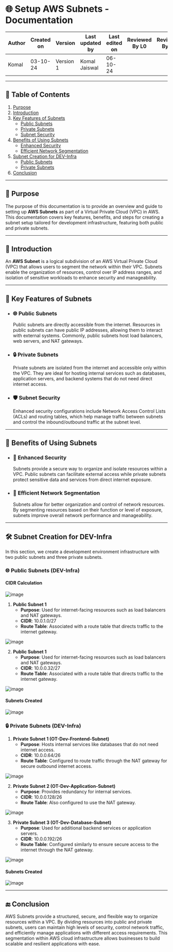 # 🌐 Setup AWS Subnets - Documentation

| Author      | Created on | Version   | Last updated by | Last edited on | Reviewed By L0 | Reviewed By L1 | Reviewed By L2 |
|-------------|------------|-----------|-----------------|----------------|----------------|----------------|----------------| 
| Komal       | 03-10-24   | Version 1 | Komal Jaiswal   | 06-10-24       |                |                |                |

---

## 📝 Table of Contents
1. [Purpose](#purpose)
2. [Introduction](#introduction)
3. [Key Features of Subnets](#key-features-of-subnets)
   - [Public Subnets](#public-subnets)
   - [Private Subnets](#private-subnets)
   - [Subnet Security](#subnet-security)
4. [Benefits of Using Subnets](#benefits-of-using-subnets)
   - [Enhanced Security](#enhanced-security)
   - [Efficient Network Segmentation](#efficient-network-segmentation)
5. [Subnet Creation for DEV-Infra](#subnet-creation-for-dev-infra)
   - [Public Subnets](#public-subnets-dev-infra)
   - [Private Subnets](#private-subnets-dev-infra)
6. [Conclusion](#conclusion)

---

## 📜 Purpose
The purpose of this documentation is to provide an overview and guide to setting up **AWS Subnets** as part of a Virtual Private Cloud (VPC) in AWS. This documentation covers key features, benefits, and steps for creating a subnet setup tailored for development infrastructure, featuring both public and private subnets.

---

## 📖 Introduction
An **AWS Subnet** is a logical subdivision of an AWS Virtual Private Cloud (VPC) that allows users to segment the network within their VPC. Subnets enable the organization of resources, control over IP address ranges, and isolation of sensitive workloads to enhance security and manageability.

---

## 🔑 Key Features of Subnets

- ### 🌐 Public Subnets
  Public subnets are directly accessible from the internet. Resources in public subnets can have public IP addresses, allowing them to interact with external systems. Commonly, public subnets host load balancers, web servers, and NAT gateways.

- ### 🔒 Private Subnets
  Private subnets are isolated from the internet and accessible only within the VPC. They are ideal for hosting internal services such as databases, application servers, and backend systems that do not need direct internet access.

- ### 🛡️ Subnet Security
  Enhanced security configurations include Network Access Control Lists (ACLs) and routing tables, which help manage traffic between subnets and control the inbound/outbound traffic at the subnet level.

---

## 🎯 Benefits of Using Subnets

- ### 🔐 Enhanced Security
  Subnets provide a secure way to organize and isolate resources within a VPC. Public subnets can facilitate external access while private subnets protect sensitive data and services from direct internet exposure.

- ### 🧩 Efficient Network Segmentation
  Subnets allow for better organization and control of network resources. By segmenting resources based on their function or level of exposure, subnets improve overall network performance and manageability.

---

## 🛠 Subnet Creation for DEV-Infra

In this section, we create a development environment infrastructure with two public subnets and three private subnets.

### 🌐 Public Subnets (DEV-Infra)

#### CIDR Calculation
![image](https://github.com/user-attachments/assets/fec3aac6-a9aa-4bdd-8945-62f4977ecb22)

1. **Public Subnet 1**  
   - **Purpose**: Used for internet-facing resources such as load balancers and NAT gateways.
   - **CIDR**: 10.0.1.0/27
   - **Route Table**: Associated with a route table that directs traffic to the internet gateway.

![image](https://github.com/user-attachments/assets/2c61e6c7-9bec-4fdd-b7a6-984ce1b01d6b)

2. **Public Subnet 1**  
   - **Purpose**: Used for internet-facing resources such as load balancers and NAT gateways.
   - **CIDR**: 10.0.0.32/27
   - **Route Table**: Associated with a route table that directs traffic to the internet gateway.


![image](https://github.com/user-attachments/assets/2bd6df07-2f59-4d1d-95c1-48b72475275f)

#### Subnets Created 

![image](https://github.com/user-attachments/assets/bdb5e3ad-17e1-4946-b3ec-6678cee5cf19)

### 🔒 Private Subnets (DEV-Infra)

1. **Private Subnet 1 (OT-Dev-Frontend-Subnet)**  
   - **Purpose**: Hosts internal services like databases that do not need internet access.
   - **CIDR**: 10.0.0.64/26
   - **Route Table**: Configured to route traffic through the NAT gateway for secure outbound internet access.

![image](https://github.com/user-attachments/assets/a67a3694-14bb-4e40-83ed-5065fc7f5537)


2. **Private Subnet 2 (OT-Dev-Application-Subnet)**  
   - **Purpose**: Provides redundancy for internal services.
   - **CIDR**: 10.0.0.128/26
   - **Route Table**: Also configured to use the NAT gateway.

![image](https://github.com/user-attachments/assets/785c47cf-87cc-41f5-89cb-72698f10d99b)


3. **Private Subnet 3 (OT-Dev-Database-Subnet)**  
   - **Purpose**: Used for additional backend services or application servers.
   - **CIDR**: 10.0.0.192/26
   - **Route Table**: Configured similarly to ensure secure access to the internet through the NAT gateway.

![image](https://github.com/user-attachments/assets/b744822f-33e2-45c2-b5ad-5a93c415612d)



#### Subnets Created

![image](https://github.com/user-attachments/assets/7b9e0f24-a88d-4877-9493-5ab8daf9d4b5)

---

## 🔚 Conclusion

AWS Subnets provide a structured, secure, and flexible way to organize resources within a VPC. By dividing resources into public and private subnets, users can maintain high levels of security, control network traffic, and efficiently manage applications with different access requirements. This segmentation within AWS cloud infrastructure allows businesses to build scalable and resilient applications with ease.
